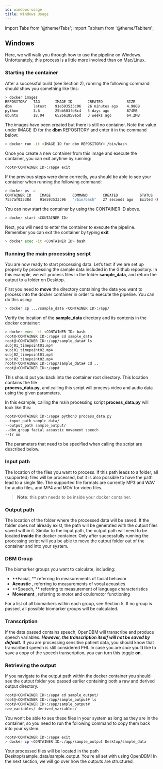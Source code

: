 ```yaml
---
id: windows-usage
title: Windows Usage
---
```


import Tabs from '@theme/Tabs'; import TabItem from '@theme/TabItem';

## Windows

Here, we will walk you through how to use the pipeline on Windows. Unfortunately, this process is a little more involved than on Mac/Linux.

### Starting the container

After a successful build (see Section 2), running the following command should show you something like this:
```bash
> docker images
REPOSITORY   TAG       IMAGE ID       CREATED           SIZE
dbm          latest    91e593533c96   26 minutes ago    4.98GB
python       3.6       25bb503fe8c4   5 days ago        874MB
ubuntu       18.04     6526a1858e5d   3 weeks ago       64.2MB
```
The images have been created but there is still no container. Note the value under IMAGE ID for the **dbm** REPOSITORY and enter it in the command below:

```bash
> docker run -it <IMAGE ID for dbm REPOSITORY> /bin/bash
```
Once you create a new container from this image and execute the container, you can exit anytime by running:
```bash
root@<CONTAINER ID>:/app# exit
```
If the previous steps were done correctly, you should be able to see your container when running the following command:
```bash
> docker ps -a
CONTAINER ID    IMAGE          COMMAND       CREATED          STATUS     
7557af03538d    91e593533c96   "/bin/bash"   27 seconds ago   Exited (0)
```
You can now start the container by using the CONTAINER ID above.
```bash
> docker start <CONTAINER ID>
```
Next, you will need to enter the container to execute the pipeline. Remember you can exit the container by typing **exit**
```bash
> docker exec -it <CONTAINER ID> bash
```

### Running the main processing script

You are now ready to start processing data. Let’s test if we are set up properly by processing the sample data included in the Github repository. In this example, we will process files in the folder **sample_data**, and return the output to a folder on Desktop.

First you need to **move** the directory containing the data you want to process into the docker container in order to execute the pipeline. You can do this using:
```bash
> docker cp .../sample_data <CONTAINER ID>:/app/
```
Verify the location of the **sample_data** directory and its contents in the docker container:
```bash
> docker exec -it <CONTAINER ID> bash
root@<CONTAINER ID>:/app# cd sample_data
root@<CONTAINER ID>:/app/sample_data# ls
subj01_timepoint01.mp4
subj01_timepoint02.mp4
subj02_timepoint01.mp4
subj02_timepoint02.mp4
root@<CONTAINER ID>:/app/sample_data# cd ..
root@<CONTAINER ID>:/app#
```
This should put you back into the container root directory. This location contains the file  
**process_data.py**, and calling this script will process video and audio data using the given parameters.

In this example, calling the main processing script **process_data.py** will look like this:
```bash
root@<CONTAINER ID>:/app# python3 process_data.py 
--input_path sample_data/ 
--output_path sample_output/
--dbm_group facial acoustic movement speech 
--tr on
```
The parameters that need to be specified when calling the script are described below.

### Input path

The location of the files you want to process. If this path leads to a folder, all (supported) files will be processed, but it is also possible to have the path lead to a single file. The supported file formats are currently MP3 and WAV for audio files, and MP4 and MOV for video files. 
> **Note:** this path needs to be inside your docker container.

### Output path

The location of the folder where the processed data will be saved. If the folder does not already exist, the path will be generated with the output files saved within it. Similar to the input path, the output path will need to be located **inside** the docker container. Only after successfully running the processing script will you be able to move the output folder out of the container and into your system.

### DBM Group

The biomarker groups you want to calculate, including:

- **Facial, ** referring to measurements of facial behavior
- **Acoustic** , referring to measurements of vocal acoustics 
- **Speech, ** referring to measurement of language characteristics
- **Movement** , referring to motor and oculomotor functioning

For a list of all biomarkers within each group, see Section 5. If no group is passed, all possible biomarker groups will be calculated.

### Transcription

If the data passed contains speech, OpenDBM will transcribe and produce speech variables. ***However, the transcription itself will not be saved by default.*** If you are processing sensitive patient data, you should know that transcribed speech is still considered PHI. In case you are *sure* you’d like to save a copy of the speech transcription, you can turn this toggle **on**.

### Retrieving the output

If you navigate to the output path within the docker container you should see the output folder you passed earlier containing both a raw and derived output directory. 
```bash
root@<CONTAINER ID>:/app# cd sample_output/
root@<CONTAINER ID>:/app/sample_output# ls
root@<CONTAINER ID>:/app/sample_output#
raw_variables/ derived_variables/
```
You won’t be able to see these files in your system as long as they are in the container, so you need to run the following command to copy them back into your system.
```bash
root@<CONTAINER ID>:/app# exit
> docker cp <CONTAINER ID>:/app/sample_output Desktop/sample_data
```
Your processed files will be located in the path Desktop/sample_data/sample_output. You’re all set with using OpenDBM! In the next section, we will go over how the outputs are structured. 